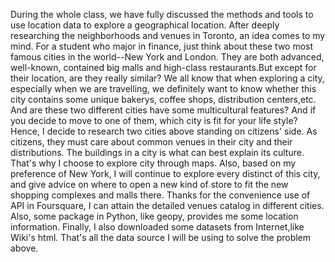  During the whole class, we have fully discussed the methods and tools to use location data to explore a geographical location. After deeply researching the neighborhoods and venues in Toronto, an idea comes to my mind.
  For a student who major in finance, just think about these two most famous cities in the world--New York and London. They are both advanced, well-known, contained big malls and high-class restaurants.But except for their location, are they really similar? We all know that when exploring a city, especially when we are travelling, we definitely want to know whether this city contains some unique bakerys, coffee shops, distribution centers,etc. And are these two different cities have some multicultural features? And if you decide to move to one of them, which city is fit for your life style?
  Hence, I decide to research two cities above standing on citizens' side. As citizens, they must care about common venues in their city and their distributions. The buildings in a city is what can best explain its culture. That's why I choose to explore city through maps.
  Also, based on my preference of New York, I will continue to explore every distinct of this city, and give advice on where to open a new kind of store to fit the new shopping complexes and malls there.
  Thanks for the convenience use of API in Foursquare, I can attain the detailed venues catalog in different cities. Also, some package in Python, like geopy, provides me some location information. Finally, I also downloaded some datasets from Internet,like Wiki's html. That's all the data source I will be using to solve the problem above.
  
  
